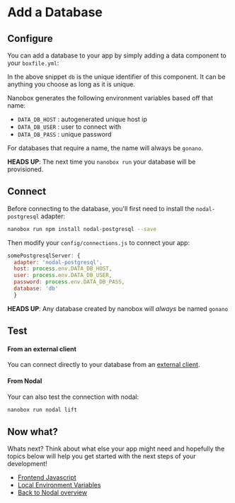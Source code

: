 # Add a Database

## Configure
You can add a database to your app by simply adding a data component to your `boxfile.yml`:

<div class="meta" data-class="snippet" data-optional-components="postgres,mysql,mongo" ></div>

In the above snippet `db` is the unique identifier of this component. It can be anything you choose as long as it is unique.

Nanobox generates the following environment variables based off that name:

* `DATA_DB_HOST` : autogenerated unique host ip
* `DATA_DB_USER` : user to connect with
* `DATA_DB_PASS` : unique password

For databases that require a name, the name will always be `gonano`.

**HEADS UP**: The next time you `nanobox run` your database will be provisioned.

## Connect
Before connecting to the database, you'll first need to install the `nodal-postgresql` adapter:

```bash
nanobox run npm install nodal-postgresql --save
```

Then modify your `config/connections.js` to connect your app:

```javascript
somePostgresqlServer: {
  adapter: 'nodal-postgresql',
  host: process.env.DATA_DB_HOST,
  user: process.env.DATA_DB_USER,
  password: process.env.DATA_DB_PASS,
  database: 'db'
  }
```

**HEADS UP**: Any database created by nanobox will *always* be named `gonano`

## Test

#### From an external client
You can connect directly to your database from an <a href="https://docs.nanobox.io/data-management/managing-local-data/" target="\_blank">external client</a>.

#### From Nodal
Your can also test the connection with nodal:

```bash
nanobox run nodal lift
```

## Now what?
Whats next? Think about what else your app might need and hopefully the topics below will help you get started with the next steps of your development!

* [Frontend Javascript](/nodejs/nodal/frontend-javascript)
* [Local Environment Variables](/nodejs/nodal/local-evars)
* [Back to Nodal overview](/nodejs/nodal)
